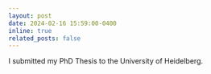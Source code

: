 ```yaml
---
layout: post
date: 2024-02-16 15:59:00-0400
inline: true
related_posts: false
---
```


I submitted my PhD Thesis to the University of Heidelberg.
